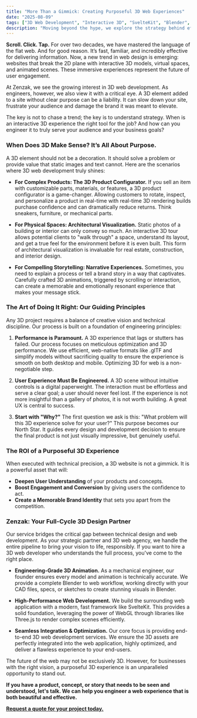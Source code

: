 ```yaml
---
title: "More Than a Gimmick: Creating Purposeful 3D Web Experiences"
date: "2025-08-09"
tags: ["3D Web Development", "Interactive 3D", "SvelteKit", "Blender", "Three.js", "UX", "Web Design"]
description: "Moving beyond the hype, we explore the strategy behind effective 3D web development. Learn when a 3D experience is the right choice for your business."
---
```


**Scroll. Click. Tap.** For over two decades, we have mastered the language of the flat web. And for good reason. It’s fast, familiar, and incredibly effective for delivering information. Now, a new trend in web design is emerging: websites that break the 2D plane with interactive 3D models, virtual spaces, and animated scenes. These immersive experiences represent the future of user engagement.

At Zenzak, we see the growing interest in 3D web development. As engineers, however, we also view it with a critical eye. A 3D element added to a site without clear purpose can be a liability. It can slow down your site, frustrate your audience and damage the brand it was meant to elevate.

The key is not to chase a trend; the key is to understand strategy. When is an interactive 3D experience the right tool for the job? And how can you engineer it to truly serve your audience and your business goals?

### When Does 3D Make Sense? It’s All About Purpose.

A 3D element should not be a decoration. It should solve a problem or provide value that static images and text cannot. Here are the scenarios where 3D web development truly shines:

*   **For Complex Products: The 3D Product Configurator.**
    If you sell an item with customizable parts, materials, or features, a 3D product configurator is a game-changer. Allowing customers to rotate, inspect, and personalize a product in real-time with real-time 3D rendering builds purchase confidence and can dramatically reduce returns. Think sneakers, furniture, or mechanical parts.

*   **For Physical Spaces: Architectural Visualization.**
    Static photos of a building or interior can only convey so much. An interactive 3D tour allows potential clients to "walk through" a space, understand its layout, and get a true feel for the environment before it is even built. This form of architectural visualization is invaluable for real estate, construction, and interior design.

*   **For Compelling Storytelling: Narrative Experiences.**
    Sometimes, you need to explain a process or tell a brand story in a way that captivates. Carefully crafted 3D animations, triggered by scrolling or interaction, can create a memorable and emotionally resonant experience that makes your message stick.

### The Art of Doing It Right: Our Guiding Principles

Any 3D project requires a balance of creative vision and technical discipline. Our process is built on a foundation of engineering principles:

1.  **Performance is Paramount.** A 3D experience that lags or stutters has failed. Our process focuses on meticulous optimization and 3D performance. We use efficient, web-native formats like .glTF and simplify models without sacrificing quality to ensure the experience is smooth on both desktop and mobile. Optimizing 3D for web is a non-negotiable step.

2.  **User Experience Must Be Engineered.** A 3D scene without intuitive controls is a digital paperweight. The interaction must be effortless and serve a clear goal; a user should never feel lost. If the experience is not more insightful than a gallery of photos, it is not worth building. A great UX is central to success.

3.  **Start with "Why?"** The first question we ask is this: "What problem will this 3D experience solve for your user?" This purpose becomes our North Star. It guides every design and development decision to ensure the final product is not just visually impressive, but genuinely useful.

### The ROI of a Purposeful 3D Experience

When executed with technical precision, a 3D website is not a gimmick. It is a powerful asset that will:

*   **Deepen User Understanding** of your products and concepts.
*   **Boost Engagement and Conversion** by giving users the confidence to act.
*   **Create a Memorable Brand Identity** that sets you apart from the competition.

### Zenzak: Your Full-Cycle 3D Design Partner

Our service bridges the critical gap between technical design and web development. As your strategic partner and 3D web agency, we handle the entire pipeline to bring your vision to life, responsibly. If you want to hire a 3D web developer who understands the full process, you've come to the right place.

*   **Engineering-Grade 3D Animation.** As a mechanical engineer, our founder ensures every model and animation is technically accurate. We provide a complete Blender to web workflow, working directly with your CAD files, specs, or sketches to create stunning visuals in Blender.

*   **High-Performance Web Development.** We build the surrounding web application with a modern, fast framework like SvelteKit. This provides a solid foundation, leveraging the power of WebGL through libraries like Three.js to render complex scenes efficiently.

*   **Seamless Integration & Optimization.** Our core focus is providing end-to-end 3D web development services. We ensure the 3D assets are perfectly integrated into the web application, highly optimized, and deliver a flawless experience to your end-users.

The future of the web may not be exclusively 3D. However, for businesses with the right vision, a purposeful 3D experience is an unparalleled opportunity to stand out.

**If you have a product, concept, or story that needs to be seen and understood, let's talk. We can help you engineer a web experience that is both beautiful and effective.**

[**Request a quote for your project today.**](https://zenzak.uk)